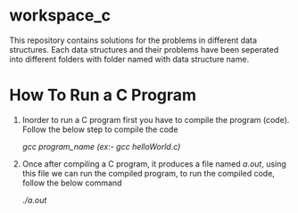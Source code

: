 # workspace_c

This repository contains solutions for the problems in different data structures. Each data structures and their problems have been seperated into different folders with folder named with data structure name.


# How To Run a C Program

1. Inorder to run a C program first you have to compile the program (code). Follow the below step to compile the code

     *gcc program_name (ex:- gcc helloWorld.c)*
     
2. Once after compiling a C program, it produces a file named *a.out*, using this file we can run the compiled program, to run the compiled code, follow the below command

     *./a.out*
